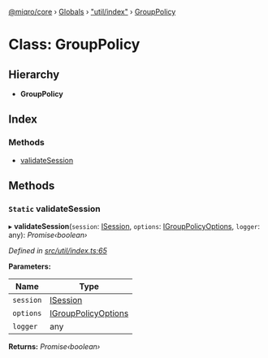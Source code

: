 [@miqro/core](../README.md) › [Globals](../globals.md) › ["util/index"](../modules/_util_index_.md) › [GroupPolicy](_util_index_.grouppolicy.md)

# Class: GroupPolicy

## Hierarchy

* **GroupPolicy**

## Index

### Methods

* [validateSession](_util_index_.grouppolicy.md#static-validatesession)

## Methods

### `Static` validateSession

▸ **validateSession**(`session`: [ISession](../interfaces/_index_.isession.md), `options`: [IGroupPolicyOptions](../interfaces/_index_.igrouppolicyoptions.md), `logger`: any): *Promise‹boolean›*

*Defined in [src/util/index.ts:65](https://github.com/claukers/miqro-core/blob/6562042/src/util/index.ts#L65)*

**Parameters:**

Name | Type |
------ | ------ |
`session` | [ISession](../interfaces/_index_.isession.md) |
`options` | [IGroupPolicyOptions](../interfaces/_index_.igrouppolicyoptions.md) |
`logger` | any |

**Returns:** *Promise‹boolean›*
